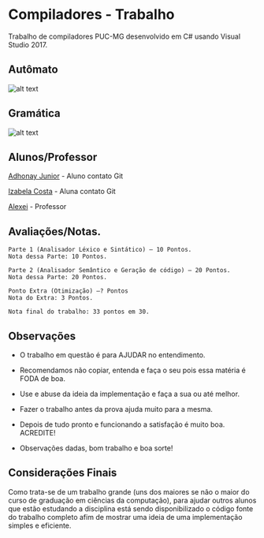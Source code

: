 # Compiladores - Trabalho

Trabalho de compiladores PUC-MG desenvolvido em C# usando Visual Studio 2017.

## Autômato

![alt text](https://github.com/adhonay/Compilador-L/blob/master/Compilador-L/Compilador-L/Documentos/Parte%201/Aut%C3%B4mato.JPG)

## Gramática
![alt text](https://github.com/adhonay/Compilador-L/blob/master/Compilador-L/Compilador-L/Documentos/Parte%201/Gramática.JPG)


## Alunos/Professor

[Adhonay Junior](https://github.com/adhonay) - Aluno contato Git

[Izabela Costa](https://github.com/izabelacGoncalves) - Aluna contato Git

[Alexei](http://portal.pucminas.br/pos/eletrica/index-link.php?arquivo=docente&pagina=4124&id=254) - Professor

## Avaliações/Notas.

```
Parte 1 (Analisador Léxico e Sintático) – 10 Pontos.
Nota dessa Parte: 10 Pontos.

Parte 2 (Analisador Semântico e Geração de código) – 20 Pontos.
Nota dessa Parte: 20 Pontos.

Ponto Extra (Otimização) –? Pontos 
Nota do Extra: 3 Pontos.

Nota final do trabalho: 33 pontos em 30.
```

## Observações

* O trabalho em questão é para AJUDAR no entendimento.

* Recomendamos não copiar, entenda e faça o seu pois essa matéria é FODA de boa.

* Use e abuse da ideia da implementação e faça a sua ou até melhor.

* Fazer o trabalho antes da prova ajuda muito para a mesma.

* Depois de tudo pronto e funcionando a satisfação é muito boa. ACREDITE!

* Observações dadas, bom trabalho e boa sorte!


## Considerações Finais

Como trata-se de um trabalho grande (uns dos maiores se não o maior do curso de graduação em ciências da computação), para ajudar outros alunos que estão estudando a disciplina está sendo disponibilizado o código fonte do trabalho completo afim de mostrar uma ideia de uma implementação simples e eficiente. 
